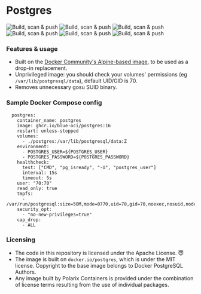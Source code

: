 # Postgres

![Build, scan & push](https://github.com/Polarix-Containers/postgres/actions/workflows/build-17.yml/badge.svg)
![Build, scan & push](https://github.com/Polarix-Containers/postgres/actions/workflows/build-16.yml/badge.svg)
![Build, scan & push](https://github.com/Polarix-Containers/postgres/actions/workflows/build-15.yml/badge.svg)
![Build, scan & push](https://github.com/Polarix-Containers/postgres/actions/workflows/build-14.yml/badge.svg)
![Build, scan & push](https://github.com/Polarix-Containers/postgres/actions/workflows/build-13.yml/badge.svg)
![Build, scan & push](https://github.com/Polarix-Containers/postgres/actions/workflows/build-12.yml/badge.svg)

### Features & usage
- Built on the [Docker Community's Alpine-based image](https://github.com/docker-library/postgres), to be used as a drop-in replacement.
- Unprivileged image: you should check your volumes' permissions (eg `/var/lib/postgresql/data`), default UID/GID is 70.
- Removes unnecessary gosu SUID binary.

### Sample Docker Compose config

```
  postgres:
    container_name: postgres
    image: ghcr.io/blue-oci/postgres:16
    restart: unless-stopped
    volumes:
      - ./postgres:/var/lib/postgresql/data:Z
    environment:
      - POSTGRES_USER=${POSTGRES_USER}
      - POSTGRES_PASSWORD=${POSTGRES_PASSWORD}
    healthcheck:
      test: ["CMD", "pg_isready", "-U", "postgres_user"]
      interval: 15s
      timeout: 5s
    user: "70:70"
    read_only: true
    tmpfs:
      - /var/run/postgresql:size=50M,mode=0770,uid=70,gid=70,noexec,nosuid,nodev
    security_opt:
      - "no-new-privileges=true"
    cap_drop:
      - ALL
```

### Licensing
- The code in this repository is licensed under the Apache License. 😇
- The image is built on `docker.io/postgres`, which is under the MIT license. Copyright to the base image belongs to Docker PostgreSQL Authors.
- Any image built by Polarix Containers is provided under the combination of license terms resulting from the use of individual packages.
